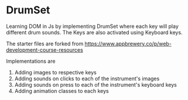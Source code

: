 # DrumSet
Learning DOM in Js by implementing DrumSet where each key will play different drum sounds. The Keys are also activated using Keyboard keys.

The starter files are forked from https://www.appbrewery.co/p/web-development-course-resources

Implementations are 
1. Adding images to respective keys
2. Adding sounds on clicks to each of the instrument's images
3. Adding sounds on press to each of the instrument's keyboard keys
4. Adding animation classes to each keys
